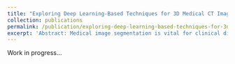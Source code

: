 ```yaml
---
title: "Exploring Deep Learning-Based Techniques for 3D Medical CT Image Segmentation"
collection: publications
permalink: /publication/exploring-deep-learning-based-techniques-for-3d-medical-ct-segmentation
excerpt: 'Abstract: Medical image segmentation is vital for clinical diagnosis, aiding in the precise delineation of anatomical or pathological structures. Traditional methods relying on handcrafted features are being surpassed by deep learning techniques, particularly Convolutional Neural Networks (CNNs), which excel at feature extraction. However, 2D approaches may not fully exploit the spatial information in 3D medical data. Recent advancements, including 3D U-Net and Transformer-integrated models, aim to address these limitations by improving global contextual modeling. Despite progress, challenges persist due to the complexity of anatomical structures and limited annotated datasets.\n This paper surveys current 3D medical image segmentation methods and replicates state-of-the-art models, focusing on both single-dataset models (nnU-Net, UNETR, Swin UNETR, UNETR++, nnFormer) and unified models for large-scale datasets. Additionally, it proposes enhancements to existing 3D medical CT image segmentation methods to improve accuracy and address challenges.'
---
```


Work in progress...
